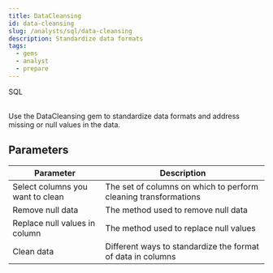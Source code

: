 ```yaml
---
title: DataCleansing
id: data-cleansing
slug: /analysts/sql/data-cleansing
description: Standardize data formats
tags:
  - gems
  - analyst
  - prepare
---
```


<span class="badge">SQL</span><br/><br/>

Use the DataCleansing gem to standardize data formats and address missing or null values in the data.

## Parameters

| Parameter                        | Description                                                     |
| -------------------------------- | --------------------------------------------------------------- |
| Select columns you want to clean | The set of columns on which to perform cleaning transformations |
| Remove null data                 | The method used to remove null data                             |
| Replace null values in column    | The method used to replace null values                          |
| Clean data                       | Different ways to standardize the format of data in columns     |
